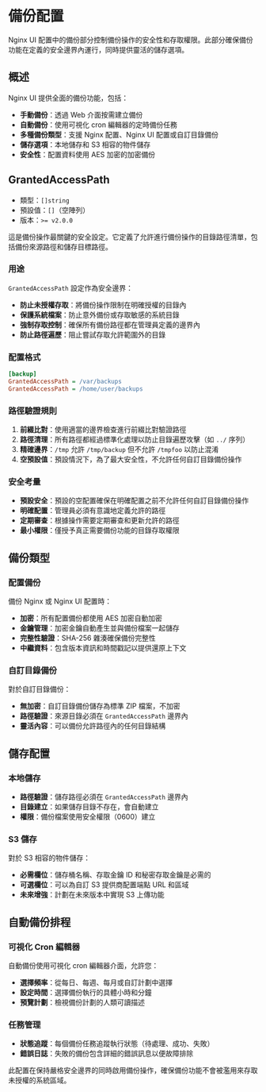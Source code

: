 # 備份配置

Nginx UI 配置中的備份部分控制備份操作的安全性和存取權限。此部分確保備份功能在定義的安全邊界內運行，同時提供靈活的儲存選項。

## 概述

Nginx UI 提供全面的備份功能，包括：

- **手動備份**：透過 Web 介面按需建立備份
- **自動備份**：使用可視化 cron 編輯器的定時備份任務
- **多種備份類型**：支援 Nginx 配置、Nginx UI 配置或自訂目錄備份
- **儲存選項**：本地儲存和 S3 相容的物件儲存
- **安全性**：配置資料使用 AES 加密的加密備份

## GrantedAccessPath

- 類型：`[]string`
- 預設值：`[]`（空陣列）
- 版本：`>= v2.0.0`

這是備份操作最關鍵的安全設定。它定義了允許進行備份操作的目錄路徑清單，包括備份來源路徑和儲存目標路徑。

### 用途

`GrantedAccessPath` 設定作為安全邊界：

- **防止未授權存取**：將備份操作限制在明確授權的目錄內
- **保護系統檔案**：防止意外備份或存取敏感的系統目錄
- **強制存取控制**：確保所有備份路徑都在管理員定義的邊界內
- **防止路徑遍歷**：阻止嘗試存取允許範圍外的目錄

### 配置格式

```ini
[backup]
GrantedAccessPath = /var/backups
GrantedAccessPath = /home/user/backups
```

### 路徑驗證規則

1. **前綴比對**：使用適當的邊界檢查進行前綴比對驗證路徑
2. **路徑清理**：所有路徑都經過標準化處理以防止目錄遍歷攻擊（如 `../` 序列）
3. **精確邊界**：`/tmp` 允許 `/tmp/backup` 但不允許 `/tmpfoo` 以防止混淆
4. **空預設值**：預設情況下，為了最大安全性，不允許任何自訂目錄備份操作

### 安全考量

- **預設安全**：預設的空配置確保在明確配置之前不允許任何自訂目錄備份操作
- **明確配置**：管理員必須有意識地定義允許的路徑
- **定期審查**：根據操作需要定期審查和更新允許的路徑
- **最小權限**：僅授予真正需要備份功能的目錄存取權限

## 備份類型

### 配置備份

備份 Nginx 或 Nginx UI 配置時：

- **加密**：所有配置備份都使用 AES 加密自動加密
- **金鑰管理**：加密金鑰自動產生並與備份檔案一起儲存
- **完整性驗證**：SHA-256 雜湊確保備份完整性
- **中繼資料**：包含版本資訊和時間戳記以提供還原上下文

### 自訂目錄備份

對於自訂目錄備份：

- **無加密**：自訂目錄備份儲存為標準 ZIP 檔案，不加密
- **路徑驗證**：來源目錄必須在 `GrantedAccessPath` 邊界內
- **靈活內容**：可以備份允許路徑內的任何目錄結構

## 儲存配置

### 本地儲存

- **路徑驗證**：儲存路徑必須在 `GrantedAccessPath` 邊界內
- **目錄建立**：如果儲存目錄不存在，會自動建立
- **權限**：備份檔案使用安全權限（0600）建立

### S3 儲存

對於 S3 相容的物件儲存：

- **必需欄位**：儲存桶名稱、存取金鑰 ID 和秘密存取金鑰是必需的
- **可選欄位**：可以為自訂 S3 提供商配置端點 URL 和區域
- **未來增強**：計劃在未來版本中實現 S3 上傳功能

## 自動備份排程

### 可視化 Cron 編輯器

自動備份使用可視化 cron 編輯器介面，允許您：

- **選擇頻率**：從每日、每週、每月或自訂計劃中選擇
- **設定時間**：選擇備份執行的具體小時和分鐘
- **預覽計劃**：檢視備份計劃的人類可讀描述

### 任務管理

- **狀態追蹤**：每個備份任務追蹤執行狀態（待處理、成功、失敗）
- **錯誤日誌**：失敗的備份包含詳細的錯誤訊息以便故障排除

此配置在保持嚴格安全邊界的同時啟用備份操作，確保備份功能不會被濫用來存取未授權的系統區域。 